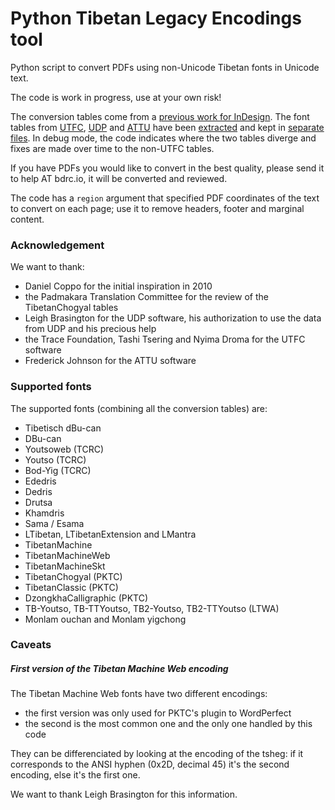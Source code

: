 # Python Tibetan Legacy Encodings tool

Python script to convert PDFs using non-Unicode Tibetan fonts in Unicode text.

The code is work in progress, use at your own risk!

The conversion tables come from a [previous work for InDesign](https://github.com/eroux/tibetan-unicode-scripts/). The font tables from [UTFC](https://github.com/tracefoundation/UTFC/), [UDP](http://udp.leighb.com/index.html) and [ATTU](http://www.pechamaker.com/attu/) have been [extracted](font-tables-import/) and kept in [separate files](font-tables/). In debug mode, the code indicates where the two tables diverge and fixes are made over time to the non-UTFC tables.

If you have PDFs you would like to convert in the best quality, please send it to help AT bdrc.io, it will be converted and reviewed.

The code has a `region` argument that specified PDF coordinates of the text to convert on each page; use it to remove headers, footer and marginal content.

### Acknowledgement

We want to thank:
- Daniel Coppo for the initial inspiration in 2010
- the Padmakara Translation Committee for the review of the TibetanChogyal tables
- Leigh Brasington for the UDP software, his authorization to use the data from UDP and his precious help
- the Trace Foundation, Tashi Tsering and Nyima Droma for the UTFC software
- Frederick Johnson for the ATTU software

### Supported fonts

The supported fonts (combining all the conversion tables) are:

- Tibetisch dBu-can
- DBu-can
- Youtsoweb (TCRC)
- Youtso (TCRC)
- Bod-Yig (TCRC)
- Ededris
- Dedris
- Drutsa
- Khamdris
- Sama / Esama
- LTibetan, LTibetanExtension and LMantra
- TibetanMachine
- TibetanMachineWeb
- TibetanMachineSkt
- TibetanChogyal (PKTC)
- TibetanClassic (PKTC)
- DzongkhaCalligraphic (PKTC)
- TB-Youtso, TB-TTYoutso, TB2-Youtso, TB2-TTYoutso (LTWA)
- Monlam ouchan and Monlam yigchong

### Caveats

##### First version of the Tibetan Machine Web encoding

The Tibetan Machine Web fonts have two different encodings:
- the first version was only used for PKTC's plugin to WordPerfect
- the second is the most common one and the only one handled by this code

They can be differenciated by looking at the encoding of the tsheg: if it corresponds to the ANSI hyphen (0x2D, decimal 45) it's the second encoding, else it's the first one.

We want to thank Leigh Brasington for this information.